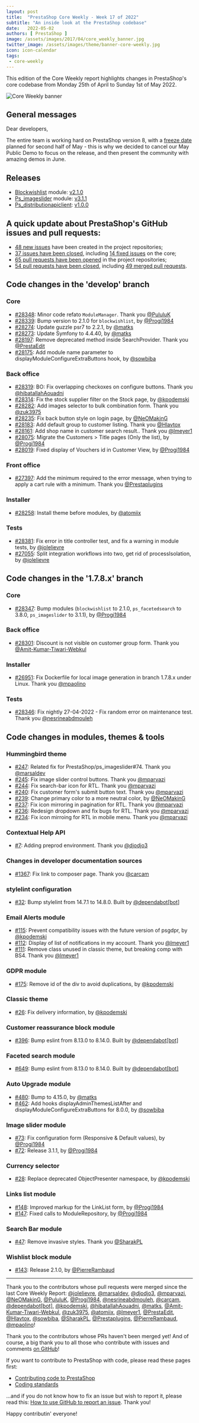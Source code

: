```yaml
---
layout: post
title:  "PrestaShop Core Weekly - Week 17 of 2022"
subtitle: "An inside look at the PrestaShop codebase"
date:   2022-05-02
authors: [ PrestaShop ]
image: /assets/images/2017/04/core_weekly_banner.jpg
twitter_image: /assets/images/theme/banner-core-weekly.jpg
icon: icon-calendar
tags:
 - core-weekly
---
```


This edition of the Core Weekly report highlights changes in PrestaShop's core codebase from Monday 25th of April to Sunday 1st of May 2022.

![Core Weekly banner](/assets/images/2018/12/banner-core-weekly.jpg)

## General messages

Dear developers,

The entire team is working hard on PrestaShop version 8, with a [freeze date](https://en.wikipedia.org/wiki/Freeze_(software_engineering)) planned for second half of May - this is why we decided to cancel our May Public Demo to focus on the release, and then present the community with amazing demos in June.


## Releases

* [Blockwishlist](https://github.com/PrestaShop/blockwishlist) module: [v2.1.0](https://github.com/PrestaShop/blockwishlist/releases/tag/v2.1.0)
* [Ps_imageslider](https://github.com/PrestaShop/ps_imageslider) module: [v3.1.1](https://github.com/PrestaShop/ps_imageslider/releases/tag/v3.1.1)
* [Ps_distributionapiclient](https://github.com/PrestaShop/ps_distributionapiclient): [v1.0.0](https://github.com/PrestaShop/ps_distributionapiclient/releases/tag/v1.0.0)


## A quick update about PrestaShop's GitHub issues and pull requests:

- [48 new issues](https://github.com/search?q=org%3APrestaShop+is%3Apublic++-repo%3Aprestashop%2Fprestashop.github.io++is%3Aissue+created%3A2022-04-25..2022-05-01) have been created in the project repositories;
- [37 issues have been closed](https://github.com/search?q=org%3APrestaShop+is%3Apublic++-repo%3Aprestashop%2Fprestashop.github.io++is%3Aissue+closed%3A2022-04-25..2022-05-01), including [14 fixed issues](https://github.com/search?q=org%3APrestaShop+is%3Apublic++-repo%3Aprestashop%2Fprestashop.github.io++is%3Aissue+label%3Afixed+closed%3A2022-04-25..2022-05-01) on the core;
- [65 pull requests have been opened](https://github.com/search?q=org%3APrestaShop+is%3Apublic++-repo%3Aprestashop%2Fprestashop.github.io++is%3Apr+created%3A2022-04-25..2022-05-01) in the project repositories;
- [54 pull requests have been closed](https://github.com/search?q=org%3APrestaShop+is%3Apublic++-repo%3Aprestashop%2Fprestashop.github.io++is%3Apr+closed%3A2022-04-25..2022-05-01), including [49 merged pull requests](https://github.com/search?q=org%3APrestaShop+is%3Apublic++-repo%3Aprestashop%2Fprestashop.github.io++is%3Apr+merged%3A2022-04-25..2022-05-01).


## Code changes in the 'develop' branch


### Core
* [#28348](https://github.com/PrestaShop/PrestaShop/pull/28348): Minor code refato `ModuleManager`. Thank you [@PululuK](https://github.com/PululuK)
* [#28339](https://github.com/PrestaShop/PrestaShop/pull/28339): Bump version to 2.1.0 for `blockwishlist`, by [@Progi1984](https://github.com/Progi1984)
* [#28274](https://github.com/PrestaShop/PrestaShop/pull/28274): Update guzzle psr7 to 2.2.1, by [@matks](https://github.com/matks)
* [#28273](https://github.com/PrestaShop/PrestaShop/pull/28273): Update Symfony to 4.4.40, by [@matks](https://github.com/matks)
* [#28197](https://github.com/PrestaShop/PrestaShop/pull/28197): Remove deprecated method inside SearchProvider. Thank you [@PrestaEdit](https://github.com/PrestaEdit)
* [#28175](https://github.com/PrestaShop/PrestaShop/pull/28175): Add module name parameter to displayModuleConfigureExtraButtons hook, by [@sowbiba](https://github.com/sowbiba)


### Back office
* [#28319](https://github.com/PrestaShop/PrestaShop/pull/28319): BO: Fix overlapping checkoxes on configure buttons. Thank you [@hibatallahAouadni](https://github.com/hibatallahAouadni)
* [#28314](https://github.com/PrestaShop/PrestaShop/pull/28314): Fix the stock supplier filter on the Stock page, by [@kpodemski](https://github.com/kpodemski)
* [#28282](https://github.com/PrestaShop/PrestaShop/pull/28282): Add images selector to bulk combination form. Thank you [@zuk3975](https://github.com/zuk3975)
* [#28235](https://github.com/PrestaShop/PrestaShop/pull/28235): Fix back button style on login page, by [@NeOMakinG](https://github.com/NeOMakinG)
* [#28183](https://github.com/PrestaShop/PrestaShop/pull/28183): Add default group to customer listing. Thank you [@Hlavtox](https://github.com/Hlavtox)
* [#28161](https://github.com/PrestaShop/PrestaShop/pull/28161): Add shop name in customer search result.. Thank you [@lmeyer1](https://github.com/lmeyer1)
* [#28075](https://github.com/PrestaShop/PrestaShop/pull/28075): Migrate the Customers > Title pages (Only the list), by [@Progi1984](https://github.com/Progi1984)
* [#28019](https://github.com/PrestaShop/PrestaShop/pull/28019): Fixed display of Vouchers id in Customer View, by [@Progi1984](https://github.com/Progi1984)


### Front office
* [#27397](https://github.com/PrestaShop/PrestaShop/pull/27397): Add the minimum required to the error message, when trying to apply a cart rule with a minimum. Thank you [@Prestaplugins](https://github.com/Prestaplugins)


### Installer
* [#28258](https://github.com/PrestaShop/PrestaShop/pull/28258): Install theme before modules, by [@atomiix](https://github.com/atomiix)


### Tests
* [#28381](https://github.com/PrestaShop/PrestaShop/pull/28381): Fix error in title controller test, and fix a warning in module tests, by [@jolelievre](https://github.com/jolelievre)
* [#27055](https://github.com/PrestaShop/PrestaShop/pull/27055): Split integration workflows into two, get rid of processIsolation, by [@jolelievre](https://github.com/jolelievre)


## Code changes in the '1.7.8.x' branch


### Core
* [#28347](https://github.com/PrestaShop/PrestaShop/pull/28347): Bump modules (`blockwishlist` to 2.1.0, `ps_facetedsearch` to 3.8.0, `ps_imageslider` to 3.1.1), by [@Progi1984](https://github.com/Progi1984)


### Back office
* [#28301](https://github.com/PrestaShop/PrestaShop/pull/28301): Discount is not visible on customer group form. Thank you [@Amit-Kumar-Tiwari-Webkul](https://github.com/Amit-Kumar-Tiwari-Webkul)


### Installer
* [#26951](https://github.com/PrestaShop/PrestaShop/pull/26951): Fix Dockerfile for local image generation in branch 1.7.8.x under Linux. Thank you [@mpaolino](https://github.com/mpaolino)


### Tests
* [#28346](https://github.com/PrestaShop/PrestaShop/pull/28346): Fix nightly 27-04-2022 - Fix random error on maintenance test. Thank you [@nesrineabdmouleh](https://github.com/nesrineabdmouleh)


## Code changes in modules, themes & tools


### Hummingbird theme
* [#247](https://github.com/PrestaShop/hummingbird/pull/247): Related fix for PrestaShop/ps_imageslider#74. Thank you [@marsaldev](https://github.com/marsaldev)
* [#245](https://github.com/PrestaShop/hummingbird/pull/245): Fix image slider control buttons. Thank you [@mparvazi](https://github.com/mparvazi)
* [#244](https://github.com/PrestaShop/hummingbird/pull/244): Fix search-bar icon for RTL. Thank you [@mparvazi](https://github.com/mparvazi)
* [#240](https://github.com/PrestaShop/hummingbird/pull/240): Fix customer form's submit button text. Thank you [@mparvazi](https://github.com/mparvazi)
* [#239](https://github.com/PrestaShop/hummingbird/pull/239): Change primary color to a more neutral color, by [@NeOMakinG](https://github.com/NeOMakinG)
* [#237](https://github.com/PrestaShop/hummingbird/pull/237): Fix icon mirroring in pagination for RTL. Thank you [@mparvazi](https://github.com/mparvazi)
* [#236](https://github.com/PrestaShop/hummingbird/pull/236): Redesign dropdown and fix bugs for RTL. Thank you [@mparvazi](https://github.com/mparvazi)
* [#234](https://github.com/PrestaShop/hummingbird/pull/234): Fix icon mirroing for RTL in mobile menu. Thank you [@mparvazi](https://github.com/mparvazi)


### Contextual Help API
* [#7](https://github.com/PrestaShop/contextual-help-api/pull/7): Adding preprod environment. Thank you [@djodjo3](https://github.com/djodjo3)


### Changes in developer documentation sources
* [#1367](https://github.com/PrestaShop/docs/pull/1367): Fix link to composer page. Thank you [@carcam](https://github.com/carcam)


### stylelint configuration
* [#32](https://github.com/PrestaShop/stylelint-config/pull/32): Bump stylelint from 14.7.1 to 14.8.0. Built by [@dependabot[bot]](https://github.com/apps/dependabot)


### Email Alerts module
* [#115](https://github.com/PrestaShop/ps_emailalerts/pull/115): Prevent compatibility issues with the future version of psgdpr, by [@kpodemski](https://github.com/kpodemski)
* [#112](https://github.com/PrestaShop/ps_emailalerts/pull/112): Display of list of notifications in my account. Thank you [@lmeyer1](https://github.com/lmeyer1)
* [#111](https://github.com/PrestaShop/ps_emailalerts/pull/111): Remove class unused in classic theme, but breaking comp with BS4. Thank you [@lmeyer1](https://github.com/lmeyer1)


### GDPR module
* [#175](https://github.com/PrestaShop/psgdpr/pull/175): Remove id of the div to avoid duplications, by [@kpodemski](https://github.com/kpodemski)


### Classic theme
* [#26](https://github.com/PrestaShop/classic-theme/pull/26): Fix delivery information, by [@kpodemski](https://github.com/kpodemski)


### Customer reassurance block module
* [#396](https://github.com/PrestaShop/blockreassurance/pull/396): Bump eslint from 8.13.0 to 8.14.0. Built by [@dependabot[bot]](https://github.com/apps/dependabot)


### Faceted search module
* [#649](https://github.com/PrestaShop/ps_facetedsearch/pull/649): Bump eslint from 8.13.0 to 8.14.0. Built by [@dependabot[bot]](https://github.com/apps/dependabot)


### Auto Upgrade module
* [#480](https://github.com/PrestaShop/autoupgrade/pull/480): Bump to 4.15.0, by [@matks](https://github.com/matks)
* [#462](https://github.com/PrestaShop/autoupgrade/pull/462): Add hooks displayAdminThemesListAfter and displayModuleConfigureExtraButtons for 8.0.0, by [@sowbiba](https://github.com/sowbiba)


### Image slider module
* [#73](https://github.com/PrestaShop/ps_imageslider/pull/73): Fix configuration form (Responsive & Default values), by [@Progi1984](https://github.com/Progi1984)
* [#72](https://github.com/PrestaShop/ps_imageslider/pull/72): Release 3.1.1, by [@Progi1984](https://github.com/Progi1984)


### Currency selector
* [#28](https://github.com/PrestaShop/ps_currencyselector/pull/28): Replace deprecated ObjectPresenter namespace, by [@kpodemski](https://github.com/kpodemski)


### Links list module
* [#148](https://github.com/PrestaShop/ps_linklist/pull/148): Improved markup for the LinkList form, by [@Progi1984](https://github.com/Progi1984)
* [#147](https://github.com/PrestaShop/ps_linklist/pull/147): Fixed calls to ModuleRepository, by [@Progi1984](https://github.com/Progi1984)


### Search Bar module
* [#47](https://github.com/PrestaShop/ps_searchbar/pull/47): Remove invasive styles. Thank you [@SharakPL](https://github.com/SharakPL)


### Wishlist block module
* [#143](https://github.com/PrestaShop/blockwishlist/pull/143): Release 2.1.0, by [@PierreRambaud](https://github.com/PierreRambaud)


<hr />

Thank you to the contributors whose pull requests were merged since the last Core Weekly Report: [@jolelievre](https://github.com/jolelievre), [@marsaldev](https://github.com/marsaldev), [@djodjo3](https://github.com/djodjo3), [@mparvazi](https://github.com/mparvazi), [@NeOMakinG](https://github.com/NeOMakinG), [@PululuK](https://github.com/PululuK), [@Progi1984](https://github.com/Progi1984), [@nesrineabdmouleh](https://github.com/nesrineabdmouleh), [@carcam](https://github.com/carcam), [@dependabot[bot]](https://github.com/apps/dependabot), [@kpodemski](https://github.com/kpodemski), [@hibatallahAouadni](https://github.com/hibatallahAouadni), [@matks](https://github.com/matks), [@Amit-Kumar-Tiwari-Webkul](https://github.com/Amit-Kumar-Tiwari-Webkul), [@zuk3975](https://github.com/zuk3975), [@atomiix](https://github.com/atomiix), [@lmeyer1](https://github.com/lmeyer1), [@PrestaEdit](https://github.com/PrestaEdit), [@Hlavtox](https://github.com/Hlavtox), [@sowbiba](https://github.com/sowbiba), [@SharakPL](https://github.com/SharakPL), [@Prestaplugins](https://github.com/Prestaplugins), [@PierreRambaud](https://github.com/PierreRambaud), [@mpaolino](https://github.com/mpaolino)!

Thank you to the contributors whose PRs haven't been merged yet! And of course, a big thank you to all those who contribute with issues and comments [on GitHub](https://github.com/PrestaShop/PrestaShop)!

If you want to contribute to PrestaShop with code, please read these pages first:

 * [Contributing code to PrestaShop](https://devdocs.prestashop.com/8/contribute/contribution-guidelines/)
 * [Coding standards](https://devdocs.prestashop.com/8/development/coding-standards/)

...and if you do not know how to fix an issue but wish to report it, please read this: [How to use GitHub to report an issue](https://devdocs.prestashop.com/8/contribute/contribute-reporting-issues/). Thank you!

Happy contributin' everyone!

